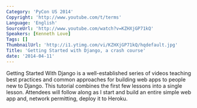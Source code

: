 ```yaml
---
Category: 'PyCon US 2014'
Copyright: 'http://www.youtube.com/t/terms'
Language: 'English'
SourceUrl: 'http://www.youtube.com/watch?v=KZHXjGP71kQ'
Speakers: [Kenneth Love]
Tags: []
ThumbnailUrl: 'http://i1.ytimg.com/vi/KZHXjGP71kQ/hqdefault.jpg'
Title: 'Getting Started with Django, a crash course'
date: '2014-04-11'
---
```

Getting Started With Django is a well-established series of videos teaching best practices and common approaches for building web apps to people new to Django. This tutorial combines the first few lessons into a single lesson. Attendees will follow along as I start and build an entire simple web app and, network permitting, deploy it to Heroku.
